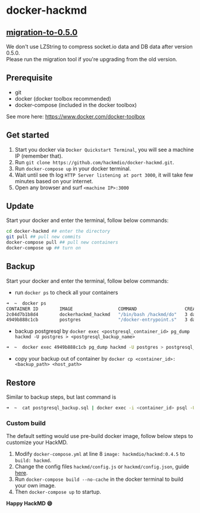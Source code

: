 docker-hackmd
===

[migration-to-0.5.0](https://github.com/hackmdio/migration-to-0.5.0)
---

We don't use LZString to compress socket.io data and DB data after version 0.5.0.  
Please run the migration tool if you're upgrading from the old version.

## Prerequisite
* git
* docker (docker toolbox recommended)
* docker-compose (included in the docker toolbox)

See more here: https://www.docker.com/docker-toolbox

## Get started

1. Start you docker via `Docker Quickstart Terminal`, you will see a machine IP (remember that).
2. Run `git clone https://github.com/hackmdio/docker-hackmd.git`.
3. Run `docker-compose up` in your docker terminal.
4. Wait until see th log `HTTP Server listening at port 3000`, it will take few minutes based on your internet.
5. Open any browser and surf `<machine IP>:3000`

## Update

Start your docker and enter the terminal, follow below commands:

```bash
cd docker-hackmd ## enter the directory
git pull ## pull new commits
docker-compose pull ## pull new containers
docker-compose up ## turn on
```

## Backup

Start your docker and enter the terminal, follow below commands:

- run `docker ps` to check all your containers
```bash
➜  ~  docker ps
CONTAINER ID        IMAGE                 COMMAND                  CREATED             STATUS              PORTS                    NAMES
2c04d7b1b8d4        dockerhackmd_hackmd   "/bin/bash /hackmd/do"   3 days ago          Up 17 seconds       0.0.0.0:3000->3000/tcp   dockerhackmd_hackmd_1
4949b888c1cb        postgres              "/docker-entrypoint.s"   3 days ago          Up 18 seconds       5432/tcp                 dockerhackmd_db-postgres_1
```
- backup postgresql by `docker exec <postgresql_container_id> pg_dump hackmd -U postgres > <postgresql_backup_name>`
```bash
➜  ~  docker exec 4949b888c1cb pg_dump hackmd -U postgres > postgresql_backup.sql
```
- copy your backup out of container by `docker cp <container_id>:<backup_path> <host_path>`

## Restore

Similar to backup steps, but last command is
```bash
➜  ~  cat postgresql_backup.sql | docker exec -i <container_id> psql -U hackmd
```

### Custom build

The default setting would use pre-build docker image, follow below steps to customize your HackMD.

1. Modify `docker-compose.yml` at line 8 `image: hackmdio/hackmd:0.4.5` to `build: hackmd`.
2. Change the config files `hackmd/config.js` or `hackmd/config.json`, guide [here](https://github.com/hackmdio/hackmd/#configuration-files).
3. Run `docker-compose build --no-cache` in the docker terminal to build your own image.
4. Then `docker-compose up` to startup.

**Happy HackMD :smile:**
